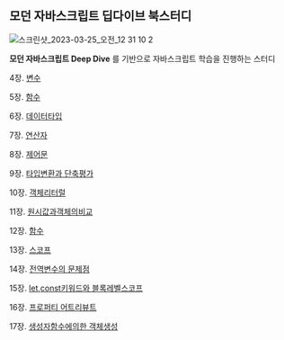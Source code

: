## 모던 자바스크립트 딥다이브 북스터디

![스크린샷_2023-03-25_오전_12 31 10 2](https://user-images.githubusercontent.com/107349637/227782686-4bf85488-c079-4775-a5c8-c6c288ac201c.jpg)

**모던 자바스크립트 Deep Dive** 를 기반으로 자바스크립트 학습을 진행하는 스터디

4장. [변수](https://github.com/bread1022/TIL/blob/master/js/deepdive/04%EC%9E%A5_%EB%B3%80%EC%88%98.md)


5장. [함수](https://github.com/bread1022/TIL/blob/master/js/deepdive/05%EC%9E%A5_%ED%95%A8%EC%88%98.md)


6장. [데이터타입](https://github.com/bread1022/TIL/blob/master/js/deepdive/06%EC%9E%A5_%EB%8D%B0%EC%9D%B4%ED%84%B0%ED%83%80%EC%9E%85.md)


7장. [연산자](https://github.com/bread1022/TIL/blob/master/js/deepdive/07%EC%9E%A5_%EC%97%B0%EC%82%B0%EC%9E%90.md)


8장. [제어문](https://github.com/bread1022/TIL/blob/master/js/deepdive/08%EC%9E%A5_%EC%A0%9C%EC%96%B4%EB%AC%B8.md)


9장. [타입변환과 단축평가](https://github.com/bread1022/TIL/blob/master/js/deepdive/09%EC%9E%A5_%ED%83%80%EC%9E%85%EB%B3%80%ED%99%98%EA%B3%BC%EB%8B%A8%EC%B6%95%ED%8F%89%EA%B0%80.md)


10장. [객체리터럴](https://github.com/bread1022/TIL/blob/master/js/deepdive/10%EC%9E%A5_%EA%B0%9D%EC%B2%B4%EB%A6%AC%ED%84%B0%EB%9F%B4.md)

11장. [원시값과객체의비교](https://github.com/bread1022/TIL/blob/master/js/deepdive/11%EC%9E%A5_%EC%9B%90%EC%8B%9C%EA%B0%92%EA%B3%BC%EA%B0%9D%EC%B2%B4%EC%9D%98%EB%B9%84%EA%B5%90.md)

12장. [함수](https://github.com/bread1022/TIL/blob/master/js/deepdive/12%EC%9E%A5_%ED%95%A8%EC%88%98.md)

13장. [스코프](https://github.com/bread1022/TIL/blob/master/js/deepdive/13%EC%9E%A5_%EC%8A%A4%EC%BD%94%ED%94%84.md)

14장. [전역변수의 문제점](https://github.com/bread1022/TIL/blob/master/js/deepdive/14%EC%9E%A5_%EC%A0%84%EC%97%AD%EB%B3%80%EC%88%98%EC%9D%98%EB%AC%B8%EC%A0%9C%EC%A0%90.md)

15장. [let,const키워드와 블록레벨스코프](https://github.com/bread1022/TIL/blob/master/js/deepdive/15%EC%9E%A5_let%2Cconst%ED%82%A4%EC%9B%8C%EB%93%9C%EC%99%80%20%EB%B8%94%EB%A1%9D%EB%A0%88%EB%B2%A8%EC%8A%A4%EC%BD%94%ED%94%84.md)

16장. [프로퍼티 어트리뷰트]()

17장. [생성자함수에의한 객체생성]()